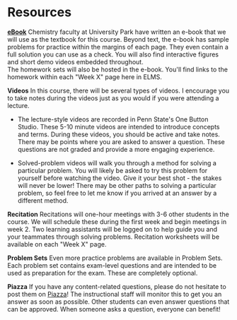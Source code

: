 # Resources

**[eBook](https://genchem.science.psu.edu/offering/18/news-and-updates "CHEM 110 eBook")**
Chemistry faculty at University Park have written an e-book that we will use as the textbook for this course.  Beyond text, the e-book has sample problems for practice within the margins of each page.  They even contain a full solution you can use as a check.  You will also find interactive figures and short demo videos embedded throughout.  
The homework sets will also be hosted in the e-book.  You'll find links to the  homework within each "Week X" page here in ELMS. 

**Videos**
In this course, there will be several types of videos.  I encourage you to take notes during the videos just as you would if you were attending a lecture.

* The lecture-style videos are recorded in Penn State's One Button Studio.  These 5-10 minute videos are intended to introduce concepts and terms.  During these videos, you should be active and take notes.  There may be points where you are asked to answer a question.  These questions are not graded and provide a more engaging experience.

* Solved-problem videos will walk you through a method for solving a particular problem.  You will likely be asked to try this problem for yourself before watching the video.  Give it your best shot - the stakes will never be lower!  There may be other paths to solving a particular problem, so feel free to let me know if you arrived at an answer by a different method.



**Recitation**
Recitations will one-hour meetings with 3-6 other students in the course.  We will schedule these during the first week and begin meetings in week 2.  Two learning assistants will be logged on to help guide you and your teammates through solving problems.  Recitation worksheets will be available on each "Week X" page.

**Problem Sets**
Even more practice problems are available in Problem Sets.  Each problem set contains exam-level questions and are intended to be used as preparation for the exam.  These are completely optional.

**Piazza**
If you have any content-related questions, please do not hesitate to post them on [Piazza](https://psu.instructure.com/courses/1866869/external_tools/195053)! The instructional staff will monitor this to get you an answer as soon as possible.  Other students can even answer questions that can be approved.  When someone asks a question, everyone can benefit!
